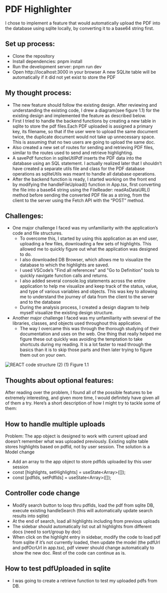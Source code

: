 # PDF Highlighter 
I chose to implement a feature that would automatically upload the PDF into the database using sqlite locally, by converting it to a base64 string first.

## Set up process:
- Clone the repository
- Install dependencies: pnpm install
- Run the development server: pnpm run dev
- Open http://localhost:3000 in your browser
A new SQLite table will be automatically if it did not yet exist to store the PDF

## My thought process:
- The new feature should follow the existing design. After reviewing and understanding the existing code, I drew a diagram(see figure 1.1) for the existing design and implemented the feature as described below.
- First I tried to handle the backend functions by creating a new table in sqlite to store the pdf files.Each PDF uploaded is assigned a primary key, its filename, so that if the user were to upload the same document twice, the duplicate document would not take up unnecessary space. This is assuming that no two users are going to upload the same doc.
- Also created a new set of routes for sending and retrieving PDF files, similar to the routes used to send and retrieve highlighting.
- A savePdf function in sqliteUtilPdf inserts the PDF data into the database using an SQL statement. I actually realized later that I shouldn’t have created a separate utils file and class for the PDF database operations as sqliteUtils was meant to handle all database operations.
- After the backend function is ready, I started working on the front end by modifying the handleFileUpload() function in App.tsx, first converting the file into a base64 string using the FileReader: readAsDataURL() method before sending the converted PDF file as a string, from the client to the server using the Fetch API with the “POST” method.


## Challenges:
- One major challenge I faced was my unfamiliarity with the application’s code and file structures.
  - To overcome this, I started by using this application as an end user, uploading a few files, downloading a few sets of highlights. This allowed me to quickly figure out what the application was designed to do.
  - I also downloaded DB Browser, which allows me to visualize the database to which the highlights are saved.
  - I used VSCode’s "Find all references" and "Go to Definition" tools to quickly navigate function calls and returns.
  - I also added several console.log statements across the entire application to help me visualize and keep track of the status, value, and type of various variables and objects. This was key to allowing me to understand the journey of data from the client to the server and to the database
  - During the analysis process, I created a design diagram to help myself visualize the existing design structure.
- Another major challenge I faced was my unfamiliarity with several of the libraries, classes, and objects used throughout this application.
  - The way I overcame this was through the thorough studying of their documentation and uses on the web. One thing that really helped me figure these out quickly was avoiding the temptation to take shortcuts during my reading. It is a lot faster to read through the basics than it is to skip those parts and then later trying to figure them out on your own.

![REACT code structure (2) (1)](https://github.com/user-attachments/assets/2ba5d2a3-4b97-4e47-9c66-73674d28edf3)
Figure 1.1

## Thoughts about optional features:
After reading over the problem, I found all of the possible features to be extremely interesting, and given more time, I would definitely have given all of them a try. Here’s a short description of how I might try to tackle some of them:

## How to handle multiple uploads
Problem: The app object is designed to work with current upload and doesn’t remember what was uploaded previously. Existing sqlite table stores highlights based on pdfId, not by user session.
The solution is a Model change
- Add an array to the app object to store pdfIds uploaded by this user session
- const [highlights, setHighlights] = useState<Array<IHighlight>>([]);
- const [pdfIds, setPdfIds] = useState<Array<string>>([]);

## Controller code change
- Modify search button to loop thru pdfIds, load the pdf from sqlite DB, execute existing handleSearch (this will automatically update search results into sqlite)
- At the end of search, load all highlights including from previous uploads
- The sidebar should automatically list out all highlights from different docs (need to sort/group by doc)
- When click on the highlight entry in sidebar, modify the code to load pdf from sqlite if it’s not currently loaded, then update the model (the pdfUrl and pdfOcrUrl in app.tsx), pdf viewer should change automatically to show the new doc. Rest of the code can continue as is.

## How to test pdfUploaded in sqlite
- I was going to create a retrieve function to test my uploaded pdfs from DB.

